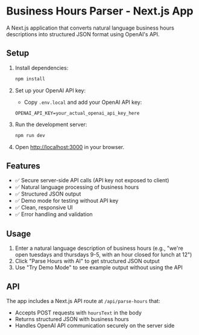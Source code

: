 # Business Hours Parser - Next.js App

A Next.js application that converts natural language business hours descriptions into structured JSON format using OpenAI's API.

## Setup

1. Install dependencies:
   ```bash
   npm install
   ```

2. Set up your OpenAI API key:
   - Copy `.env.local` and add your OpenAI API key:
   ```
   OPENAI_API_KEY=your_actual_openai_api_key_here
   ```

3. Run the development server:
   ```bash
   npm run dev
   ```

4. Open [http://localhost:3000](http://localhost:3000) in your browser.

## Features

- ✅ Secure server-side API calls (API key not exposed to client)
- ✅ Natural language processing of business hours
- ✅ Structured JSON output
- ✅ Demo mode for testing without API key
- ✅ Clean, responsive UI
- ✅ Error handling and validation

## Usage

1. Enter a natural language description of business hours (e.g., "we're open tuesdays and thursdays 9-5, with an hour closed for lunch at 12")
2. Click "Parse Hours with AI" to get structured JSON output
3. Use "Try Demo Mode" to see example output without using the API

## API

The app includes a Next.js API route at `/api/parse-hours` that:
- Accepts POST requests with `hoursText` in the body
- Returns structured JSON with business hours
- Handles OpenAI API communication securely on the server side